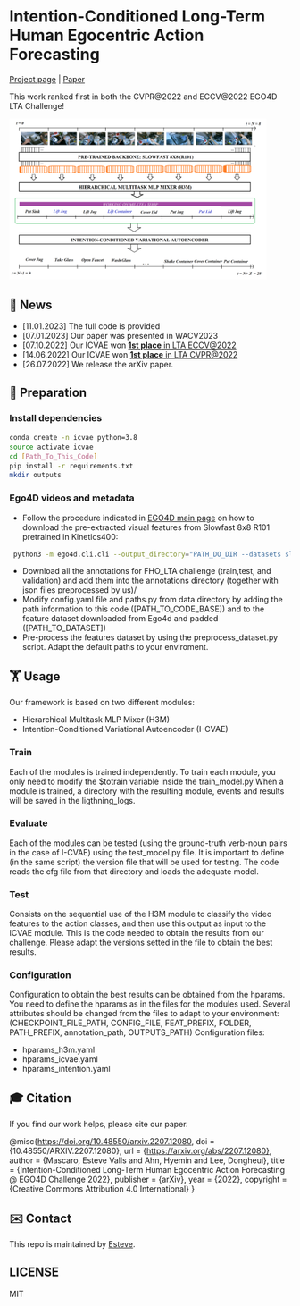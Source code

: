 #  Intention-Conditioned Long-Term Human Egocentric Action Forecasting
[Project page](https://sites.google.com/view/estevevallsmascaro/publications/wacv2023?authuser=0) |
[Paper](https://openaccess.thecvf.com/content/WACV2023/html/Mascaro_Intention-Conditioned_Long-Term_Human_Egocentric_Action_Anticipation_WACV_2023_paper.html)

This work ranked first in both the CVPR@2022 and ECCV@2022 EGO4D LTA Challenge!


<img src="/figures/overall_architecture.png" alt="ICVAE" style="zoom:45%;" />

## 📢 News
- [11.01.2023] The full code is provided
- [07.01.2023] Our paper was presented in WACV2023
- [07.10.2022] Our ICVAE won [**1st place** in LTA ECCV@2022](https://ego4d-data.org/workshops/eccv22/)
- [14.06.2022] Our ICVAE won [**1st place** in LTA CVPR@2022](https://ego4d-data.org/workshops/cvpr22/)
- [26.07.2022] We release the arXiv paper.

## 📝 Preparation
### Install dependencies 
```bash
conda create -n icvae python=3.8
source activate icvae
cd [Path_To_This_Code]
pip install -r requirements.txt
mkdir outputs
```

### Ego4D videos and metadata
- Follow the procedure indicated in [EGO4D main page](https://ego4d-data.org/docs/data/features) on how to download the pre-extracted visual features from Slowfast 8x8 R101 pretrained in Kinetics400:
```bash
 python3 -m ego4d.cli.cli --output_directory="PATH_DO_DIR --datasets slowfast8x8_r101_k400 --benchmarks FHO
```
- Download all the annotations for FHO_LTA challenge (train,test, and validation) and add them into the annotations directory (together with json files preprocessed by us)/
- Modify config.yaml file and paths.py from data directory by adding the path information to this code ([PATH_TO_CODE_BASE]) and to the feature dataset downloaded from Ego4d and padded ([PATH_TO_DATASET])
- Pre-process the features dataset by using the preprocess_dataset.py script. Adapt the default paths to your enviroment.

## 🏋️‍️ Usage
Our framework is based on two different modules: 
- Hierarchical Multitask MLP Mixer (H3M)
- Intention-Conditioned Variational Autoencoder (I-CVAE)

### Train
Each of the modules is trained independently. To train each module, you only need to modify the $totrain variable inside the train_model.py
When a module is trained, a directory with the resulting module, events and results will be saved in the ligthning_logs.

### Evaluate
Each of the modules can be tested (using the ground-truth verb-noun pairs in the case of I-CVAE) using the test_model.py file. 
It is important to define (in the same script) the version file that will be used for testing. The code reads the cfg file from that directory and loads the adequate model.

### Test
Consists on the sequential use of the H3M module to classify the video features to the action classes, and then use this output as input to the ICVAE module. This is the code needed to obtain the results from our challenge.
Please adapt the versions setted in the file to obtain the best results.

### Configuration
Configuration to obtain the best results can be obtained from the hparams. You need to define the hparams as in the files for the modules used.
Several attributes should be changed from the files to adapt to your environment:
(CHECKPOINT_FILE_PATH, CONFIG_FILE, FEAT_PREFIX, FOLDER, PATH_PREFIX, annotation_path, OUTPUTS_PATH)
Configuration files:
- hparams_h3m.yaml
- hparams_icvae.yaml
- hparams_intention.yaml

## 🎓 Citation

If you find our work helps, please cite our paper.

@misc{https://doi.org/10.48550/arxiv.2207.12080,
  doi = {10.48550/ARXIV.2207.12080},
  url = {https://arxiv.org/abs/2207.12080},
  author = {Mascaro, Esteve Valls and Ahn, Hyemin and Lee, Dongheui},
  title = {Intention-Conditioned Long-Term Human Egocentric Action Forecasting @ EGO4D Challenge 2022},
  publisher = {arXiv},
  year = {2022},
  copyright = {Creative Commons Attribution 4.0 International}
}

## ✉️ Contact

This repo is maintained by [Esteve](https://github.com/Evm7).

## LICENSE

MIT
